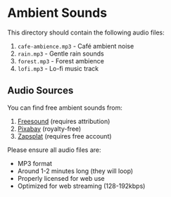 # Ambient Sounds

This directory should contain the following audio files:

1. `cafe-ambience.mp3` - Café ambient noise
2. `rain.mp3` - Gentle rain sounds
3. `forest.mp3` - Forest ambience
4. `lofi.mp3` - Lo-fi music track

## Audio Sources

You can find free ambient sounds from:

1. [Freesound](https://freesound.org/) (requires attribution)
2. [Pixabay](https://pixabay.com/sound-effects/) (royalty-free)
3. [Zapsplat](https://www.zapsplat.com/) (requires free account)

Please ensure all audio files are:

- MP3 format
- Around 1-2 minutes long (they will loop)
- Properly licensed for web use
- Optimized for web streaming (128-192kbps)
